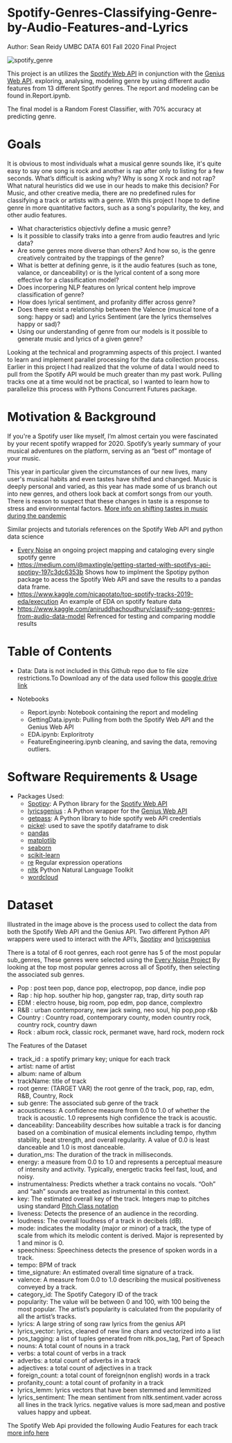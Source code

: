 # Spotify-Genres-Classifying-Genre-by-Audio-Features-and-Lyrics
Author: Sean Reidy
UMBC DATA 601 Fall 2020
Final Project

![spotify_genre](https://community.spotify.com/t5/image/serverpage/image-id/27674iC82331350312CE8A/image-size/original?v=mpbl-1&px=-1)

This project is an utilizes the [Spotify Web API](https://developer.spotify.com/documentation/web-api/) in conjunction with the [Genius Web API](https://genius.com/developers). exploring, analysing, modeling genre by using  different audio features from 13 different Spotify genres. The report and modeling can be found in.Report.ipynb.

The final model is a Random Forest Classifier, with 70% accuracy at predicting genre.

# Goals

It is obvious to most individuals what a musical genre sounds like, it's quite easy to say one song is rock and another is rap after only to listing for a few seconds. What’s difficult is asking why? Why is song X rock and not rap?  What natural heuristics did we use in our heads to make this decision? For Music, and other creative media,  there are no predefined rules for classifying a track or artists with a genre. With this project I hope to define genre in more quantitative factors,  such as a song's popularity, the key, and other audio features. 

 - What characteristics objectivly define a music genre? 
  - Is it possible to classify traks into a genre from audio feautres and lyric data? 
  - Are some genres more diverse than others? And how so,  is the genre creatively contraited by the trappings of the genre? 
 - What is better at defining genre, is it the audio features (such as tone, valance, or danceability) or is the lyrical content of a song more effective for a classification model?
 - Does incorpering NLP features on lyrical content help improve classification of genre? 
 - How does lyrical sentiment, and profanity differ across genre? 
 - Does there exist a relationship between the Valence (musical tone of a song: happy or sad) and Lyrics Sentiment (are the lyrics themselves happy or sad)? 
 - Using our understanding of genre from our models is it possible to generate music and lyrics of a given genre?

Looking at the technical and programming aspects of this project.  I wanted to learn and implement parallel processing for the data collection process. Earlier in this project I had realized that the volume of data I would need to pull from the Spotify API would be much greater than my past work. Pulling tracks one at a time would not be practical, so I wanted to learn how to parallelize this process with Pythons Concurrent Futures package. 

# Motivation & Background

If you're a Spotify user like myself, I’m almost certain you were fascinated by your recent spotify wrapped for 2020. Spotify’s yearly summary of your musical adventures on the platform, serving as an “best of” montage of your music. 
 

This year in particular given the circumstances of our new lives, many user's musical habits and even tastes have shifted and changed. Music is deeply personal and varied, as this year has made some of us branch out into new genres, and others look back at comfort songs from our youth. There is reason to suspect that these changes in taste is a response to stress and environmental factors. [More info on shifting tastes in music during the pandemic](https://www.vice.com/en/article/m7j8gq/pandemic-changing-music-taste-nostalgia) 

Similar projects and tutorials references on the Spotify Web API and python data science
- [Every Noise](http://everynoise.com/) an ongoing project mapping and cataloging every single spotify genre
- https://medium.com/@maxtingle/getting-started-with-spotifys-api-spotipy-197c3dc6353b Shows how to implment the Spotipy python package to acess the Spotify Web API and save the results to a pandas data frame.
- https://www.kaggle.com/nicapotato/top-spotify-tracks-2019-eda/execution An example of EDA on spotify feature data 
- https://www.kaggle.com/aniruddhachoudhury/classify-song-genres-from-audio-data-model Refrenced for testing and comparing moddle results 


# Table of Contents

- Data: Data is not included in this Github repo due to file size restrictions.To Download any of the data used follow this [google drive link](https://drive.google.com/drive/folders/1VDrB8YQwvpXE2hfbGoMrfkSLLyBG92R3?usp=sharing) 

- Notebooks
	+ Report.ipynb: Notebook containing the report and modeling  
	+ GettingData.ipynb: Pulling from both the Spotify Web API and the Genius Web API
	+ EDA.ipynb: Exploritroty 
	+ FeatureEngineering.ipynb  cleaning, and saving the data, removing outliers. 
	
# Software Requirements & Usage

- Packages Used: 
	+ [Spotipy](https://spotipy.readthedocs.io/en/latest/#): A Python library for the [Spotify Web API](https://developer.spotify.com/documentation/web-api/)
    + [lyricsgenius](https://pypi.org/project/lyricsgenius/) : A Python wrapper for the [Genius Web API](https://genius.com/developers)
	+ [getpass](https://pymotw.com/2/getpass/#module-getpass): A Python library to hide spotify web API credentials 
	+ [pickel](https://docs.python.org/3/library/pickle.html): used to save the spotify dataframe to disk
	+ [pandas](https://pandas.pydata.org/docs/)
	+ [matplotlib](https://matplotlib.org/3.3.3/contents.html)
	+ [seaborn](https://seaborn.pydata.org/)
	+ [scikit-learn](https://scikit-learn.org/stable/)
    + [re](https://docs.python.org/3/library/re.html) Regular expression operations 
    + [nltk](https://www.nltk.org/) Python Natural Language Toolkit 
    + [wordcloud](https://amueller.github.io/word_cloud/index.html) 

# Dataset

Illustrated in the image above is the process used to collect the data from both the Spotify Web API and the Genius API. Two different Python API wrappers were used to interact with the API’s, [Spotipy](https://spotipy.readthedocs.io/en/2.16.1/) and [lyricsgenius](https://pypi.org/project/lyricsgenius/) 

 There is a total of 6 root genres, each root genre has 5 of the most popular sub_genres, These genres were selected using the [Every Noise Project](http://everynoise.com/) By looking at the top most popular genres across all of Spotify, then selecting the associated sub genres. 
 - Pop : post teen pop, dance pop, electropop, pop dance, indie pop
 - Rap : hip hop. souther hip hop, gangster rap, trap, dirty south rap
 - EDM : electro house, big room, pop edm, pop dance, complextro
 - R&B : urban contemporary, new jack swing, neo soul, hip pop,pop r&b
 - Country : Country road, contemporary county, moden country rock, country rock, country dawn
 - Rock : album rock, classic rock, permanet wave, hard rock, modern rock

The Features of the Dataset
- track_id : a spotify primary key; unique for each track
- artist: name of artist
- album: name of album
- trackName: title of track
- root genre: (TARGET VAR) the root genre of the track, pop, rap, edm, R&B, Country, Rock
- sub genre: The associated sub genre of the track 
- acousticness: A confidence measure from 0.0 to 1.0 of whether the track is acoustic. 1.0 represents high confidence the track is acoustic.
- danceability: Danceability describes how suitable a track is for dancing based on a combination of musical elements including tempo, rhythm stability, beat strength, and overall regularity. A value of 0.0 is least danceable and 1.0 is most danceable. 
- duration_ms: The duration of the track in milliseconds.
- energy: a measure from 0.0 to 1.0 and represents a perceptual measure of intensity and activity. Typically, energetic tracks feel fast, loud, and noisy. 
- instrumentalness: Predicts whether a track contains no vocals. “Ooh” and “aah” sounds are treated as instrumental in this context.
- key: The estimated overall key of the track. Integers map to pitches using standard [Pitch Class notation](https://en.wikipedia.org/wiki/Pitch_class) 
- liveness: Detects the presence of an audience in the recording.
- loudness: The overall loudness of a track in decibels (dB). 
- mode: indicates the modality (major or minor) of a track, the type of scale from which its melodic content is derived. Major is represented by 1 and minor is 0.
- speechiness: Speechiness detects the presence of spoken words in a track.
- tempo: BPM of track
- time_signature: An estimated overall time signature of a track. 
- valence: A measure from 0.0 to 1.0 describing the musical positiveness conveyed by a track. 
- category_id: The Spotify Category ID of the track 
- popularity: The value will be between 0 and 100, with 100 being the most popular. The artist’s popularity is calculated from the popularity of all the artist’s tracks.
- lyrics: A large string of song raw lyrics from the genius API
- lyrics_vector: lyrics, cleaned of new line chars and vectorized into a list 
- pos_tagging:  a list of tuples generated from nltk.pos_tag, Part of Speach 
- nouns: A total count of nouns in a track 
- verbs: a total count of verbs in a track
- adverbs: a total count of adverbs in a track 
- adjectives: a total count of adjectives in a track
- foreign_count: a total count of foreign(non english) words in a track 
- profanity_count: a total count of profanity in a track 
- lyrics_lemm: lyrics vectors that have been stemmed and lemmitized 
- lyrics_sentiment: The mean sentiment from nltk.sentiment.vader across all lines in the track lyrics. negative values is more sad,mean and postive values happy and upbeat. 


The Spotify Web Api provided the following Audio Features for each track [more info here](https://developer.spotify.com/documentation/web-api/reference/tracks/get-audio-features/)


